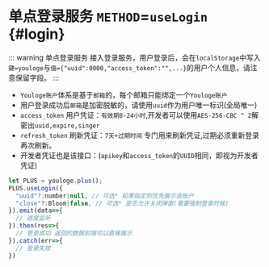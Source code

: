 # 单点登录服务 `METHOD`=`useLogin` {#login} 

::: warning  单点登录服务
接入登录服务，用户登录后，会在`localStorage`中写入`键=youloge`与`值={"uuid":0000,"access_token":"",...}`的用户个人信息，请注意保留字段。
:::

- `Youloge账户`体系是基于`邮箱`的，每个邮箱只能绑定一个`Youloge账户`
- 用户登录成功后`邮箱`是加密脱敏的，请使用`uuid`作为用户唯一标识(全局唯一)
- `access_token` 用户凭证：`有效期8-24小时`,开发者可以使用`AES-256-CBC ^ 2`解密出`uuid,expire,singer`
- `refresh_token` 刷新凭证：`7天+过期时间` 专门用来刷新凭证,过期必须重新登录再次刷新。
- 开发者凭证也是该接口：(`apikey`和`access_token`的`UUID`相同，即视为开发者凭证)

``` js
let PLUS = youloge.plus();
PLUS.useLogin({
  "uuid"?:number|null, // 可选* 如果指定则优先展示该账户
  "close"?:Bloom|false, // 可选* 是否允许关闭弹窗(需要强制登录时候)
}).emit(data=>{
  // 进度监听
}).then(res=>{
  // 登录成功 返回的数据前端可以直接展示
}).catch(err=>{
  // 登录失败
})
```